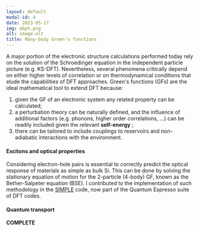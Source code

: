 ```yaml
---
layout: default
modal-id: 4
date: 2023-05-17
img: mbpt.png
alt: image-alt
title: Many-body Green's functions
---
```

A major portion of the electronic structure calculations performed today rely on the solution of the Schroedinger equation in the independent particle picture (e.g. KS-DFT). Nevertheless, several phenomena critically depend on either higher levels of correlation or on thermodynamical conditions that elude the capabilities of DFT approaches. Green's functions (GFs) are the ideal mathematical tool to extend DFT because:

1. given the GF of an electronic system any related property can be calculated;
2. a perturbation theory can be naturally defined, and the influence of additional factors (e.g. phonons, higher order correlations, ...) can be readily included given the relevant **self-energy** ;
3. there can be tailored to include couplings to reservoirs and non-adiabatic interactions with the environment.

<h4 style='text-transform: none;'>Excitons and optical properties</h4>

Considering electron-hole pairs is essential to correctly predict the optical response of materials as simple as bulk Si. This can be done by solving the stationary equation of motion for the 2-particle (4-body) GF, known as the Bether-Salpeter equation (BSE). I contributed to the implementation of such methodology in the <a href="https://arxiv.org/pdf/1901.03175.pdf">SIMPLE</a> code, now part of the Quantum Espresso suite of DFT codes.

<h4 style='text-transform: none;'>Quantum transport</h4>

<b>COMPLETE</b>